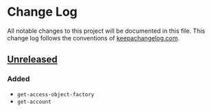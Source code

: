 # Change Log
All notable changes to this project will be documented in this file. This change log follows the conventions
of [keepachangelog.com](http://keepachangelog.com/).

## [Unreleased]
### Added
- `get-access-object-factory`
- `get-account`

[Unreleased]: https://github.com/dennisroberts71/jargon-repl/compare/HEAD
